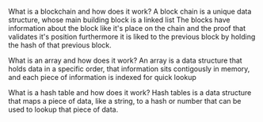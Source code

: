 What is a blockchain and how does it work?
    A block chain is a unique data structure, whose main building block is a linked list
    The blocks have information about the block like it's place on the chain and the proof that validates it's position
    furthermore it is liked to the previous block by holding the hash of that previous block.


What is an array and how does it work?
    An array is a data structure that holds data in a specific order, that information sits contigously in memory, and each piece of information is indexed for quick lookup


What is a hash table and how does it work?
    Hash tables is a data structure that maps a piece of data, like a string, to a hash or number that can be used to lookup that piece of data.

